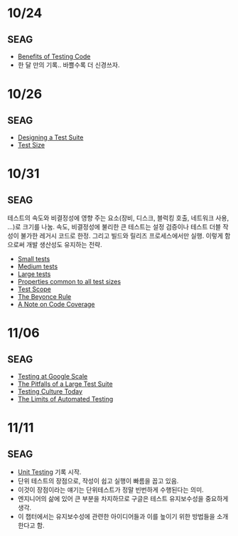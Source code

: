 # 10/24

## SEAG

- [Benefits of Testing Code](https://github.com/codehumane/what-i-learned/blob/master/book/seag/README.md#benefits-of-testing-code)
- 한 달 만의 기록.. 바쁠수록 더 신경쓰자.

# 10/26

## SEAG

- [Designing a Test Suite](https://github.com/codehumane/what-i-learned/blob/master/book/seag/README.md#designing-a-test-suite)
- [Test Size](https://github.com/codehumane/what-i-learned/blob/master/book/seag/README.md#test-size)

# 10/31

## SEAG

테스트의 속도와 비결정성에 영향 주는 요소(장비, 디스크, 블럭킹 호출, 네트워크 사용, ...)로 크기를 나눔. 속도, 비결정성에 불리한 큰 테스트는 설정 검증이나 테스트 더블 작성이 불가한 레거시 코드로 한정. 그리고 빌드와 릴리즈 프로세스에서만 실행. 이렇게 함으로써 개발 생산성도 유지하는 전략.

- [Small tests](https://github.com/codehumane/what-i-learned/blob/master/book/seag/README.md#small-tests)
- [Medium tests](https://github.com/codehumane/what-i-learned/blob/master/book/seag/README.md#medium-tests)
- [Large tests](https://github.com/codehumane/what-i-learned/blob/master/book/seag/README.md#large-tests)
- [Properties common to all test sizes](https://github.com/codehumane/what-i-learned/blob/master/book/seag/README.md#properties-common-to-all-test-sizes)
- [Test Scope](https://github.com/codehumane/what-i-learned/blob/master/book/seag/README.md#test-scope)
- [The Beyonce Rule](https://github.com/codehumane/what-i-learned/blob/master/book/seag/README.md#the-beyonce-rule)
- [A Note on Code Coverage](https://github.com/codehumane/what-i-learned/blob/master/book/seag/README.md#a-note-on-code-coverage)

# 11/06

## SEAG

- [Testing at Google Scale](https://github.com/codehumane/what-i-learned/blob/master/book/seag/README.md#testing-at-google-scale)
- [The Pitfalls of a Large Test Suite](https://github.com/codehumane/what-i-learned/blob/master/book/seag/README.md#the-pitfalls-of-a-large-test-suite)
- [Testing Culture Today](https://github.com/codehumane/what-i-learned/blob/master/book/seag/README.md#testing-culture-today)
- [The Limits of Automated Testing](https://github.com/codehumane/what-i-learned/blob/master/book/seag/README.md#the-limits-of-automated-testing)

# 11/11

## SEAG

- [Unit Testing](https://github.com/codehumane/what-i-learned/blob/master/book/seag/README.md#12-unit-testing) 기록 시작.
- 단위 테스트의 장점으로, 작성이 쉽고 실행이 빠름을 꼽고 있음.
- 이것이 장점이라는 얘기는 단위테스트가 정말 빈번하게 수행된다는 의미.
- 엔지니어의 삶에 있어 큰 부분을 차지하므로 구글은 테스트 유지보수성을 중요하게 생각.
- 이 챕터에서는 유지보수성에 관련한 아이디어들과 이를 높이기 위한 방법들을 소개한다고 함.
